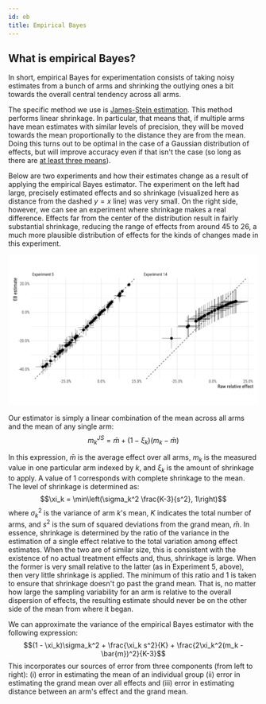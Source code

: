 ```yaml
---
id: eb
title: Empirical Bayes
---
```


## What is empirical Bayes?

In short, empirical Bayes for experimentation consists of taking noisy estimates from a bunch of arms and shrinking the outlying ones a bit towards the overall central tendency across all arms.

The specific method we use is [James-Stein estimation](https://en.wikipedia.org/wiki/James%E2%80%93Stein_estimator). This method performs linear shrinkage. In particular, that means that, if multiple arms have mean estimates with similar levels of precision, they will be moved towards the mean proportionally to the distance they are from the mean. Doing this turns out to be optimal in the case of a Gaussian distribution of effects, but will improve accuracy even if that isn't the case (so long as there are [at least three means](https://projecteuclid.org/download/pdf_1/euclid.bsmsp/1200501656)).

Below are two experiments and how their estimates change as a result of applying the empirical Bayes estimator. The experiment on the left had large, precisely estimated effects and so shrinkage (visualized here as distance from the dashed $y=x$ line) was very small. On the right side, however, we can see an experiment where shrinkage makes a real difference. Effects far from the center of the distribution result in fairly substantial shrinkage, reducing the range of effects from around 45 to 26, a much more plausible distribution of effects for the kinds of changes made in this experiment.

![Shrinkage in two representative experiments](assets/example_shrinkage.png)

Our estimator is simply a linear combination of the mean across all arms and the mean of any single arm:
$$m_k^{JS} = \bar{m} + (1 - \xi_k) (m_k - \bar{m})$$

In this expression, $\bar{m}$ is the average effect over all arms, $m_k$ is the measured value in one particular arm indexed by $k$, and $\xi_k$ is the amount of shrinkage to apply. A value of $1$ corresponds with complete shrinkage to the mean. The level of shrinkage is determined as:
$$\xi_k = \min\left(\sigma_k^2 \frac{K-3}{s^2}, 1\right)$$
where $\sigma_k^2$ is the variance of arm $k$'s mean, $K$ indicates the total number of arms, and $s^2$ is the sum of squared deviations from the grand mean, $\bar{m}$. In essence, shrinkage is determined by the ratio of the variance in the estimation of a single effect relative to the total variation among effect estimates. When the two are of similar size, this is consistent with the existence of no actual treatment effects and, thus, shrinkage is large. When the former is very small relative to the latter (as in Experiment 5, above), then very little shrinkage is applied. The minimum of this ratio and $1$ is taken to ensure that shrinkage doesn't go past the grand mean. That is, no matter how large the sampling variability for an arm is relative to the overall dispersion of effects, the resulting estimate should never be on the other side of the mean from where it began.

We can approximate the variance of the empirical Bayes estimator with the following expression:
$$(1 - \xi_k)\sigma_k^2 + \frac{\xi_k s^2}{K} + \frac{2\xi_k^2(m_k - \bar{m})^2}{K-3}$$
This incorporates our sources of error from three components (from left to right): (i) error in estimating the mean of an individual group (ii) error in estimating the grand mean over all effects and (iii) error in estimating distance between an arm's effect and the grand mean.
